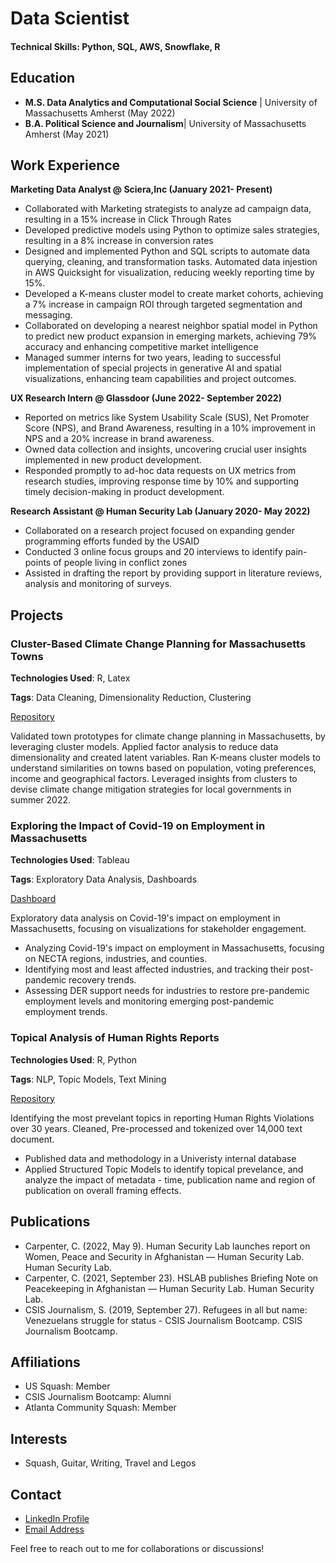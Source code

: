 # Data Scientist

#### **Technical Skills**: Python, SQL, AWS, Snowflake, R



## Education
- **M.S. Data Analytics and Computational Social Science** |
  University of Massachusetts Amherst (May 2022)
- **B.A. Political Science and Journalism**|
  University of Massachusetts Amherst (May 2021)


## Work Experience

**Marketing Data Analyst @ Sciera,Inc (January 2021- Present)**
- Collaborated with Marketing strategists to analyze ad campaign data, resulting in a 15% increase in Click Through Rates
- Developed predictive models using Python to optimize sales strategies, resulting in a 8% increase in conversion rates
- Designed and implemented Python and SQL scripts to automate data querying, cleaning, and transformation tasks. Automated data injestion in AWS Quicksight for visualization, reducing weekly reporting time by 15%.
- Developed a K-means cluster model to create market cohorts, achieving a 7% increase in campaign ROI through targeted segmentation and messaging.
- Collaborated on developing a nearest neighbor spatial model in Python to predict new product expansion in emerging markets, achieving 79% accuracy and enhancing competitive market intelligence
- Managed summer interns for two years, leading to successful implementation of special projects in generative AI and spatial visualizations, enhancing team capabilities and project outcomes.
  
**UX Research Intern @ Glassdoor (June 2022- September 2022)**
- Reported on metrics like System Usability Scale (SUS), Net Promoter Score (NPS), and Brand Awareness, resulting in a 10% improvement in NPS and a 20% increase in brand awareness.
- Owned data collection and insights, uncovering crucial user insights implemented in new product development.
- Responded promptly to ad-hoc data requests on UX metrics from research studies, improving response time by 10% and supporting timely decision-making in product development.
  
**Research Assistant @ Human Security Lab (January 2020- May 2022)**
- Collaborated on a research project focused on expanding gender programming efforts funded by the USAID
- Conducted 3 online focus groups and 20 interviews to identify pain-points of people living in conflict zones
- Assisted in drafting the report by providing support in literature reviews, analysis and monitoring of surveys.


## Projects
### Cluster-Based Climate Change Planning for Massachusetts Towns

**Technologies Used**: R, Latex

**Tags**: Data Cleaning, Dimensionality Reduction, Clustering

[Repository](https://github.com/Isha-Mahajan12/copemunicipal)

Validated town prototypes for climate change planning in Massachusetts, by leveraging cluster models. Applied factor analysis to reduce data dimensionality and created latent variables. Ran K-means cluster models to understand similarities on towns based on population, voting preferences, income and geographical factors. Leveraged insights from clusters to devise climate change mitigation strategies for local governments in summer 2022. 


### Exploring the Impact of Covid-19 on Employment in Massachusetts

**Technologies Used**: Tableau

**Tags**: Exploratory Data Analysis, Dashboards 

[Dashboard](https://public.tableau.com/app/profile/isha.mahajan/viz/DashboardFinal_16632644722990/NECTARegionalIndustryImpact)

Exploratory data analysis on Covid-19's impact on employment in Massachusetts, focusing on visualizations for stakeholder engagement. 

- Analyzing Covid-19's impact on employment in Massachusetts, focusing on NECTA regions, industries, and counties.
- Identifying most and least affected industries, and tracking their post-pandemic recovery trends.
- Assessing DER support needs for industries to restore pre-pandemic employment levels and monitoring emerging post-pandemic employment trends.

### Topical Analysis of Human Rights Reports

**Technologies Used**: R, Python

**Tags**: NLP, Topic Models, Text Mining

[Repository](https://github.com/Isha-Mahajan12/stm_human_rights)

Identifying the most prevelant topics in reporting Human Rights Violations over 30 years. Cleaned, Pre-processed and tokenized over 14,000 text document. 
- Published data and methodology in a Univeristy internal database
- Applied Structured Topic Models to identify topical prevelance, and analyze the impact of metadata - time, publication name and region of publication on overall framing effects. 


## Publications
- Carpenter, C. (2022, May 9). Human Security Lab launches report on Women, Peace and Security in Afghanistan — Human Security Lab. Human Security Lab. 
- Carpenter, C. (2021, September 23). HSLAB publishes Briefing Note on Peacekeeping in Afghanistan — Human Security Lab. Human Security Lab. 
- CSIS Journalism, S. (2019, September 27). Refugees in all but name: Venezuelans struggle for status - CSIS Journalism Bootcamp. CSIS Journalism Bootcamp.
  
## Affiliations
- US Squash: Member
- CSIS Journalism Bootcamp: Alumni
- Atlanta Community Squash: Member

## Interests
- Squash, Guitar, Writing, Travel and Legos

## Contact
- [LinkedIn Profile](https://www.linkedin.com/in/ishaakshitamahajan/)
- [Email Address](mailto:imahajan@umass.edu)

Feel free to reach out to me for collaborations or discussions!

